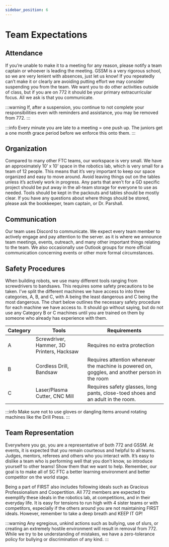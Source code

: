 ```yaml
---
sidebar_position: 6
---
```


# Team Expectations

## Attendance
If you’re unable to make it to a meeting for any reason, please notify a team captain or whoever is leading the meeting. GSSM is a very rigorous school, so we are very lenient with absences, just let us know! If you repeatedly can’t make it or clearly are avoiding putting effort we may consider suspending you from the team. We want you to do other activities outside of class, but if you are on 772 it should be your primary extracurricular focus. All we ask is that you communicate. 

:::warning
If, after a suspension, you continue to not complete your responsibilities even with reminders and assistance, you may be removed from 772. 
:::

:::info
Every minute you are late to a meeting = one push up. The juniors get a one month grace period before we enforce this onto them. 
:::

## Organization
Compared to many other FTC teams, our workspace is very small. We have an approximately 10’ x 10’ space in the robotics lab, which is very small for a team of 12 people. This means that it’s very important to keep our space organized and easy to move around. Avoid leaving things out on the tables unless it’s actively work in progress. Any parts that aren’t for a GD specific project should be put away in the all-team storage for everyone to use as needed. Tools should be kept in the packouts and tables should be mostly clear. If you have any questions about where things should be stored, please ask the bookkeeper, team captain, or Dr. Parshall. 

## Communication
Our team uses Discord to communicate. We expect every team member to actively engage and pay attention to the server. as it is where we announce team meetings, events, outreach, and many other important things relating to the team. We also occasionally use Outlook groups for more official communication concerning events or other more formal circumstances. 

## Safety Procedures
When building robots, we use many different tools ranging from screwdrivers to bandsaws. This requires some safety precautions to be taken. I’ve split the different machines we have access to into three categories, A, B, and C, with A being the least dangerous and C being the most dangerous. The chart below outlines the necessary safety procedure for each machine we have access to. It should go without saying, but do not use any Category B or C machines until you are trained on them by someone who already has experience with them.

| Category   | Tools                                      | Requirements                                                                 |
|------------|--------------------------------------------|------------------------------------------------------------------------------|
| A          | Screwdriver, Hammer, 3D Printers, Hacksaw  | Requires no extra protection                                                 |
| B          | Cordless Drill, Bandsaw                    | Requires attention whenever the machine is powered on, goggles, and another person in the room |
| C          | Laser/Plasma Cutter, CNC Mill              | Requires safety glasses, long pants, close-toed shoes and an adult in the room. |

:::info
Make sure not to use gloves or dangling items around rotating machines like the Drill Press.
:::

## Team Representation
Everywhere you go, you are a representative of both 772 and GSSM. At events, it is expected that you remain courteous and helpful to all teams. Judges, mentors, referees and others who you interact with. It’s easy to dislike a team who is performing well that you don’t know, so introduce yourself to other teams! Show them that we want to help. Remember, our goal is to make all of SC FTC a better learning environment and better competitor on the world stage.

Being a part of FIRST also includes following ideals such as Gracious Professionalism and Coopertition. All 772 members are expected to exemplify these ideals in the robotics lab, at competitions, and in their everyday life. It is easy for tensions to run high with 4 sister teams or with competitors, especially if the others around you are not maintaining FIRST ideals. However, remember to take a deep breath and KEEP IT GP!

:::warning
Any egregious, unkind actions such as bullying, use of slurs, or creating an extremely hostile environment will result in removal from 772. While we try to be understanding of mistakes, we have a zero-tolerance policy for bullying or discrimination of any kind. 
:::
